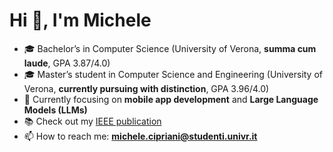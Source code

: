 # Hi 👋, I'm Michele

- 🎓 Bachelor’s in Computer Science (University of Verona, **summa cum laude**, GPA 3.87/4.0)
- 🎓 Master’s student in Computer Science and Engineering (University of Verona, **currently pursuing with distinction**, GPA 3.96/4.0)  
- 🔭 Currently focusing on **mobile app development** and **Large Language Models (LLMs)**  
- 📚 Check out my [IEEE publication](https://ieeexplore.ieee.org/author/134791861842875)
- 📫 How to reach me: **michele.cipriani@studenti.univr.it**
